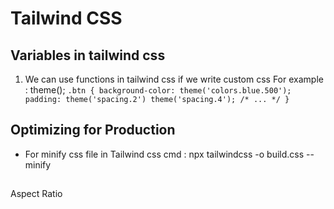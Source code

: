 # Tailwind CSS

## Variables in tailwind css

1. We can use functions in tailwind css if we write custom css
   For example : theme();
   `.btn {
background-color: theme('colors.blue.500');
padding: theme('spacing.2') theme('spacing.4');
/* ... */
}`

## Optimizing for Production

- For minify css file in Tailwind css
  cmd : npx tailwindcss -o build.css --minify

##

Aspect Ratio
